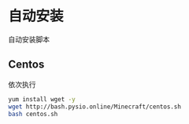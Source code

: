 # 自动安装

自动安装脚本

## Centos

依次执行

```bash
yum install wget -y
wget http://bash.pysio.online/Minecraft/centos.sh
bash centos.sh
```
